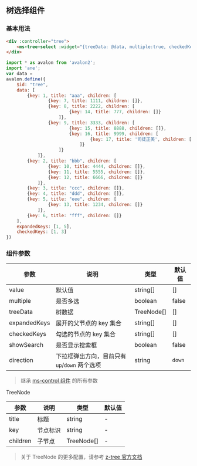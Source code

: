 ## 树选择组件

### 基本用法

```html
<div :controller="tree">
    <ms-tree-select :widget="{treeData: @data, multiple:true, checkedKeys:@checkedKeys, expandedKeys:@expandedKeys}"></ms-tree>
</div>
```

```js
import * as avalon from 'avalon2';
import 'ane';
var data = 
avalon.define({
    $id: "tree",
    data: [
        {key: 1, title: "aaa", children: [
                {key: 7, title: 1111, children: []},
                {key: 8, title: 2222, children: [
                        {key: 14, title: 777, children: []}
                    ]},
                {key: 9, title: 3333, children: [
                        {key: 15, title: 8888, children: []},
                        {key: 16, title: 9999, children: [
                                {key: 17, title: '司徒正美', children: []}
                            ]}
                    ]}
            ]},
        {key: 2, title: "bbb", children: [
                {key: 10, title: 4444, children: []},
                {key: 11, title: 5555, children: []},
                {key: 12, title: 6666, children: []}
            ]},
        {key: 3, title: "ccc", children: []},
        {key: 4, title: "ddd", children: []},
        {key: 5, title: "eee", children: [
                {key: 13, title: 1234, children: []}
            ]},
        {key: 6, title: "fff", children: []}
    ],
    expandedKeys: [1, 5],
    checkedKeys: [1, 3]
})
```

### 组件参数

| 参数 | 说明 | 类型 | 默认值 |
|-----|-----|-----|-----|
| value | 默认值 | string\[\] | \[\] |
| multiple | 是否多选 | boolean | false |
| treeData | 树数据 | TreeNode\[\] | \[\] |
| expandedKeys | 展开的父节点的 key 集合 | string\[\] | \[\] |
| checkedKeys | 勾选的节点的 key 集合 | string\[\] | \[\] |
| showSearch | 是否显示搜索框 | boolean | false |
| direction | 下拉框弹出方向，目前只有 `up`/`down` 两个选项 | string | `down` |

> 继承 [ms-control 组件](#!/form-control) 的所有参数

TreeNode

| 参数 | 说明 | 类型 | 默认值 |
|-----|-----|-----|-----|
| title | 标题 | string | - |
| key | 节点标识 | string | - |
| children | 子节点 | TreeNode\[\] | - |

> 关于 TreeNode 的更多配置，请参考 [z-tree 官方文档](http://www.treejs.cn/v3/main.php)

